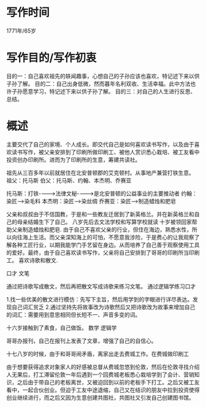 # 写作时间
1771年/65岁

# 写作目的/写作初衷
目的一：自己喜欢祖先的轶闻趣事，心想自己的子孙应该也喜欢，特记述下来以供子孙了解。
目的二：自己出身低微，然而暮年名利双收、生活幸福。此中方法也许子孙愿意学习，特记述下来以供子孙了解。
目的三：对自己的人生进行反思、总结。

# 概述
主要交代了自己的家境、个人成长。即交代自己是如何喜欢读书写作，以及由于喜欢读书写作，被父亲安排到了印刷所做印刷工、被他人赏识悉心栽培、被工友看中投资创办印刷所。进而为了印刷所的生意，筹建共读社。

祖先从三百多年以前就居住在北安普顿郡的艾克顿村。从事地产兼营打铁生意。
祖父：托马斯
伯父：托马斯、约翰、本杰明、乔赛亚

  托马斯：打铁---->法律文秘---->是北安普顿的公益事业的主要推动者
  约翰：染匠-->染毛料
  本杰明：染匠-->染丝绸
  乔赛亚：染匠-->制造蜡烛和肥皂

父亲和叔叔由于不信国教，于是和一些教友迁居到了新英格兰。并在新英格兰和自己的母亲结婚生下了自己。
八岁先后去文法学校和写算学校就读
十岁被领回家帮助父亲制造蜡烛和肥皂.
由于自己不喜欢父亲的行业，但住在海边，熟悉水性，所以向往海上生活。而父亲深知海上的可怕，不愿意我涉险，于是费心的让我观察了解各种工匠行业，以期我能学门手艺留在身边。从而培养了自己善于观察使用工具的爱好。最终，由于自己喜欢读书写作，父亲将自己安排到了哥哥的印刷所当印刷工。
喜欢诗歌和散文.

口才
文笔

通过把诗歌写成散文，然后再把散文写成诗歌来练习文笔。
通过逻辑学练习口才

1.找一些优美的散文进行模仿：先写下主旨，然后用学到的字眼进行详尽表达。发现自己词汇贫乏
2.通过坚持先将故事改为诗歌然后又把诗歌改为故事来增加自己的词汇：需要用到意思相同但长短不一、声音多变的词。

十六岁接触到了素食，自己做饭。
数学
逻辑学

哥哥办报刊，自己在报刊上发表了文章，增强了自己的自信心。

十七八岁的时候，由于和哥哥闹矛盾，离家出走去费城工作。在费城做印刷工

由于想要获得追求对象家人的好感被总督从费城忽悠到伦敦，然后在伦敦寻找介绍人无果后，打工滞留伦敦一年后遇到一个回费城老板悉心栽培学到了会计、营销知识，之后由于带自己的老板离世，又被迫回到以前的老板手下打工。之后又被工友看中，一起合伙创业。但迫于工友中途退缩，自己又在结识的朋友中拉到投资使得创业继续进行，而之后又因为生意创建共图社，共图社又引发自己创建图书馆。








